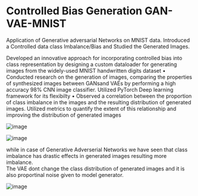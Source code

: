 # Controlled Bias Generation GAN- VAE-MNIST
Application of Generative adversarial Networks on MNIST data. Introduced a Controlled data class Imbalance/Bias and Studied the Generated Images.

Developed an innovative approach for incorporating controlled bias into class representation by designing a custom
dataloader for generating images from the widely-used MNIST handwritten digits dataset
• Conducted research on the generation of images, comparing the properties of synthesized images between GANsand VAEs
by performing a high accuracy 98% CNN image classifier. Utilized PyTorch Deep learning framework for its flexibilty
• Observed a correlation between the proportion of class imbalance in the images and the resulting distribution of generated
images. Utilized metrics to quantify the extent of this relationship and improving the distribution of generated images

![image](https://user-images.githubusercontent.com/87997273/232247471-a92492da-cbcc-4853-9648-412808e4b9a9.png)

![image](https://user-images.githubusercontent.com/87997273/232247497-70427a3d-e772-417d-b812-442831821537.png)

<td>
    <p>while in case of Generative Adverserial Networks we have seen that class imbalance has drastic effects in generated images resulting more imbalance. <br />   
    The VAE dont change the class distribution of generated images and it is also proportinal noise given to model generator.<br /></p>
      
      

  </td>
  
  
  ![image](https://user-images.githubusercontent.com/87997273/232247731-3b4302b6-2ec4-47d2-9433-04b5ae49f5d4.png)


